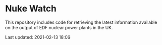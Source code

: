 # Nuke Watch

This repository includes code for retrieving the latest information available on the output of EDF nuclear power plants in the UK.

Last updated: 2021-02-13 18:06